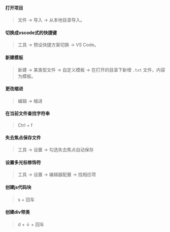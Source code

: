 #### 打开项目  
> 文件 -\> 导入 -\> 从本地目录导入。  

#### 切换成vscode式的快捷键  
> 工具 -\> 预设快捷方案切换 -\> VS Code。  

#### 新建模板  
> 新建 -\> 某类型文件 -\> 自定义模板 -\> 在打开的目录下新增 `.txt` 文件，内容为模板。  

#### 更改缩进  
> 编辑 -\> 缩进  

#### 在当前文件查找字符串  
> Ctrl \+ f

#### 失去焦点保存文件  
> 工具 -\> 设置 -\> 勾选失去焦点自动保存  

#### 设置多光标修饰符  
> 工具 -\> 设置 -\> 编辑器配置 -\> 找相应项  

#### 创建js代码块  
> s \+ 回车  

#### 创建div带类  
> d \+ ↓ \+ 回车

